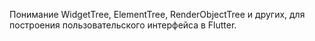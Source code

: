 Понимание WidgetTree, ElementTree, RenderObjectTree и других, для построения пользовательского интерфейса в Flutter.